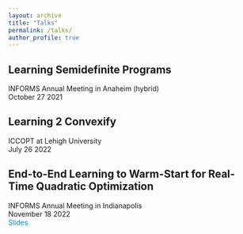 ```yaml
---
layout: archive
title: "Talks"
permalink: /talks/
author_profile: true
---
```


<style>
a:link {
  color: #008CBA;
  background-color: white;
  text-decoration: none;
}
a:visited {
  color: #008CBA;
  background-color: white;
  text-decoration: none;
}
a:hover {
  color: #008CBA;
  background-color: white;
  text-decoration: none;
}
a:active {
  color: #008CBA;
  background-color: white;
  text-decoration: none;
}
</style>


## Learning Semidefinite Programs
INFORMS Annual Meeting in Anaheim (hybrid)\
October 27 2021

## Learning 2 Convexify
ICCOPT at Lehigh University\
July 26 2022

## End-to-End Learning to Warm-Start for Real-Time Quadratic Optimization
INFORMS Annual Meeting in Indianapolis\
November 18 2022\
<a href="{{rajivsambharya.github.io}}/slides/informs22.pdf" download>
  Slides
</a>